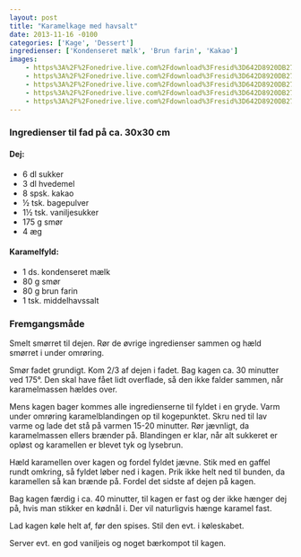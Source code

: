 ```yaml
---
layout: post
title: "Karamelkage med havsalt"
date: 2013-11-16 -0100
categories: ['Kage', 'Dessert']
ingredienser: ['Kondenseret mælk', 'Brun farin', 'Kakao']
images:
    - https%3A%2F%2Fonedrive.live.com%2Fdownload%3Fresid%3D642D8920DB2784EE!126112
    - https%3A%2F%2Fonedrive.live.com%2Fdownload%3Fresid%3D642D8920DB2784EE!126120
    - https%3A%2F%2Fonedrive.live.com%2Fdownload%3Fresid%3D642D8920DB2784EE!126111
    - https%3A%2F%2Fonedrive.live.com%2Fdownload%3Fresid%3D642D8920DB2784EE!126115
    - https%3A%2F%2Fonedrive.live.com%2Fdownload%3Fresid%3D642D8920DB2784EE!126116
---
```


### Ingredienser til fad på ca. 30x30 cm
#### Dej:
-   6 dl sukker
-   3 dl hvedemel
-   8 spsk. kakao
-   ½ tsk. bagepulver
-   1½ tsk. vaniljesukker
-   175 g smør
-   4 æg

#### Karamelfyld:
-   1 ds. kondenseret mælk
-   80 g smør
-   80 g brun farin
-   1 tsk. middelhavssalt

### Fremgangsmåde
Smelt smørret til dejen. Rør de øvrige ingredienser sammen og hæld smørret i under omrøring.

Smør fadet grundigt. Kom 2/3 af dejen i fadet. Bag kagen ca. 30 minutter ved 175&deg;. Den skal have fået lidt overflade, så den ikke falder sammen, når karamelmassen hældes over.

Mens kagen bager kommes alle ingredienserne til fyldet i en gryde. Varm under omrøring karamelblandingen op til kogepunktet. Skru ned til lav varme og lade det stå på varmen 15-20 minutter. Rør jævnligt, da karamelmassen ellers brænder på. Blandingen er klar, når alt sukkeret er opløst og karamellen er blevet tyk og lysebrun.

Hæld karamellen over kagen og fordel fyldet jævne. Stik med en gaffel rundt omkring, så fyldet løber ned i kagen. Prik ikke helt ned til bunden, da karamellen så kan brænde på. Fordel det sidste af dejen på kagen.

Bag kagen færdig i ca. 40 minutter, til kagen er fast og der ikke hænger dej på, hvis man stikker en kødnål i. Der vil naturligvis hænge karamel fast.

Lad kagen køle helt af, før den spises. Stil den evt. i køleskabet.

Server evt. en god vaniljeis og noget bærkompot til kagen.


